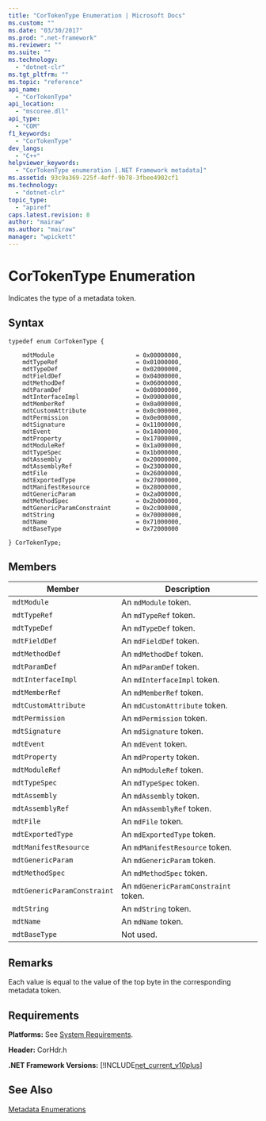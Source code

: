 ```yaml
---
title: "CorTokenType Enumeration | Microsoft Docs"
ms.custom: ""
ms.date: "03/30/2017"
ms.prod: ".net-framework"
ms.reviewer: ""
ms.suite: ""
ms.technology: 
  - "dotnet-clr"
ms.tgt_pltfrm: ""
ms.topic: "reference"
api_name: 
  - "CorTokenType"
api_location: 
  - "mscoree.dll"
api_type: 
  - "COM"
f1_keywords: 
  - "CorTokenType"
dev_langs: 
  - "C++"
helpviewer_keywords: 
  - "CorTokenType enumeration [.NET Framework metadata]"
ms.assetid: 93c9a369-225f-4eff-9b78-3fbee4902cf1
ms.technology: 
  - "dotnet-clr"
topic_type: 
  - "apiref"
caps.latest.revision: 8
author: "mairaw"
ms.author: "mairaw"
manager: "wpickett"
---
```

# CorTokenType Enumeration
Indicates the type of a metadata token.  
  
## Syntax  
  
```  
typedef enum CorTokenType {  
  
    mdtModule                       = 0x00000000,  
    mdtTypeRef                      = 0x01000000,  
    mdtTypeDef                      = 0x02000000,  
    mdtFieldDef                     = 0x04000000,  
    mdtMethodDef                    = 0x06000000,  
    mdtParamDef                     = 0x08000000,  
    mdtInterfaceImpl                = 0x09000000,  
    mdtMemberRef                    = 0x0a000000,  
    mdtCustomAttribute              = 0x0c000000,  
    mdtPermission                   = 0x0e000000,  
    mdtSignature                    = 0x11000000,  
    mdtEvent                        = 0x14000000,  
    mdtProperty                     = 0x17000000,  
    mdtModuleRef                    = 0x1a000000,  
    mdtTypeSpec                     = 0x1b000000,  
    mdtAssembly                     = 0x20000000,  
    mdtAssemblyRef                  = 0x23000000,  
    mdtFile                         = 0x26000000,  
    mdtExportedType                 = 0x27000000,  
    mdtManifestResource             = 0x28000000,  
    mdtGenericParam                 = 0x2a000000,  
    mdtMethodSpec                   = 0x2b000000,  
    mdtGenericParamConstraint       = 0x2c000000,  
    mdtString                       = 0x70000000,  
    mdtName                         = 0x71000000,  
    mdtBaseType                     = 0x72000000  
  
} CorTokenType;  
```  
  
## Members  
  
|Member|Description|  
|------------|-----------------|  
|`mdtModule`|An `mdModule` token.|  
|`mdtTypeRef`|An `mdTypeRef` token.|  
|`mdtTypeDef`|An `mdTypeDef` token.|  
|`mdtFieldDef`|An `mdFieldDef` token.|  
|`mdtMethodDef`|An `mdMethodDef` token.|  
|`mdtParamDef`|An `mdParamDef` token.|  
|`mdtInterfaceImpl`|An `mdInterfaceImpl` token.|  
|`mdtMemberRef`|An `mdMemberRef` token.|  
|`mdtCustomAttribute`|An `mdCustomAttribute` token.|  
|`mdtPermission`|An `mdPermission` token.|  
|`mdtSignature`|An `mdSignature` token.|  
|`mdtEvent`|An `mdEvent` token.|  
|`mdtProperty`|An `mdProperty` token.|  
|`mdtModuleRef`|An `mdModuleRef` token.|  
|`mdtTypeSpec`|An `mdTypeSpec` token.|  
|`mdtAssembly`|An `mdAssembly` token.|  
|`mdtAssemblyRef`|An `mdAssemblyRef` token.|  
|`mdtFile`|An `mdFile` token.|  
|`mdtExportedType`|An `mdExportedType` token.|  
|`mdtManifestResource`|An `mdManifestResource` token.|  
|`mdtGenericParam`|An `mdGenericParam` token.|  
|`mdtMethodSpec`|An `mdMethodSpec` token.|  
|`mdtGenericParamConstraint`|An `mdGenericParamConstraint` token.|  
|`mdtString`|An `mdString` token.|  
|`mdtName`|An `mdName` token.|  
|`mdtBaseType`|Not used.|  
  
## Remarks  
 Each value is equal to the value of the top byte in the corresponding metadata token.  
  
## Requirements  
 **Platforms:** See [System Requirements](../../../../docs/framework/get-started/system-requirements.md).  
  
 **Header:** CorHdr.h  
  
 **.NET Framework Versions:** [!INCLUDE[net_current_v10plus](../../../../includes/net-current-v10plus-md.md)]  
  
## See Also  
 [Metadata Enumerations](../../../../docs/framework/unmanaged-api/metadata/metadata-enumerations.md)